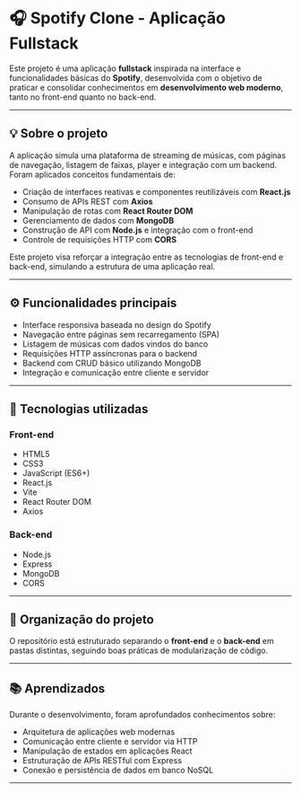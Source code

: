 # 🎧 Spotify Clone - Aplicação Fullstack

Este projeto é uma aplicação **fullstack** inspirada na interface e funcionalidades básicas do **Spotify**, desenvolvida com o objetivo de praticar e consolidar conhecimentos em **desenvolvimento web moderno**, tanto no front-end quanto no back-end.

---

## 💡 Sobre o projeto

A aplicação simula uma plataforma de streaming de músicas, com páginas de navegação, listagem de faixas, player e integração com um backend.  
Foram aplicados conceitos fundamentais de:

- Criação de interfaces reativas e componentes reutilizáveis com **React.js**
- Consumo de APIs REST com **Axios**
- Manipulação de rotas com **React Router DOM**
- Gerenciamento de dados com **MongoDB**
- Construção de API com **Node.js** e integração com o front-end
- Controle de requisições HTTP com **CORS**

Este projeto visa reforçar a integração entre as tecnologias de front-end e back-end, simulando a estrutura de uma aplicação real.

---

## ⚙️ Funcionalidades principais

- Interface responsiva baseada no design do Spotify
- Navegação entre páginas sem recarregamento (SPA)
- Listagem de músicas com dados vindos do banco
- Requisições HTTP assíncronas para o backend
- Backend com CRUD básico utilizando MongoDB
- Integração e comunicação entre cliente e servidor

---

## 🚀 Tecnologias utilizadas

### Front-end

- HTML5  
- CSS3  
- JavaScript (ES6+)  
- React.js  
- Vite  
- React Router DOM  
- Axios  

### Back-end

- Node.js  
- Express  
- MongoDB  
- CORS  

---

## 📁 Organização do projeto

O repositório está estruturado separando o **front-end** e o **back-end** em pastas distintas, seguindo boas práticas de modularização de código.

---

## 📚 Aprendizados

Durante o desenvolvimento, foram aprofundados conhecimentos sobre:

- Arquitetura de aplicações web modernas  
- Comunicação entre cliente e servidor via HTTP  
- Manipulação de estados em aplicações React  
- Estruturação de APIs RESTful com Express  
- Conexão e persistência de dados em banco NoSQL  

---

